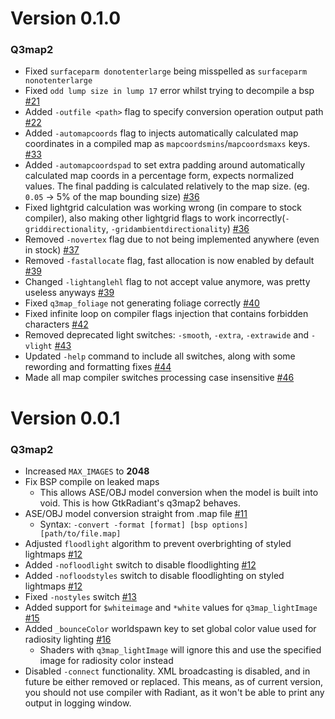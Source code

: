 # Version 0.1.0

### Q3map2

* Fixed `surfaceparm donotenterlarge` being misspelled as `surfaceparm nonotenterlarge` 
* Fixed `odd lump size in lump 17` error whilst trying to decompile a bsp [#21](https://github.com/isRyven/map-compiler/pull/21)
* Added `-outfile <path>` flag to specify conversion operation output path [#22](https://github.com/isRyven/map-compiler/pull/22)
* Added `-automapcoords` flag to injects automatically calculated map coordinates in a compiled map as `mapcoordsmins`/`mapcoordsmaxs` keys. [#33](https://github.com/isRyven/map-compiler/pull/33)
* Added `-automapcoordspad` to set extra padding around automatically calculated map coords in a percentage form, expects normalized values. The final padding is calculated relatively to the map size. (eg. `0.05` -> 5% of the map bounding size) [#36](https://github.com/isRyven/map-compiler/pull/36)
* Fixed lightgrid calculation was working wrong (in compare to stock compiler), also making other lightgrid flags to work incorrectly(`-griddirectionality`, `-gridambientdirectionality`) [#36](https://github.com/isRyven/map-compiler/pull/36)
* Removed `-novertex` flag due to not being implemented anywhere (even in stock) [#37](https://github.com/isRyven/map-compiler/pull/37)
* Removed `-fastallocate` flag, fast allocation is now enabled by default [#39](https://github.com/isRyven/map-compiler/pull/39)
* Changed `-lightanglehl` flag to not accept value anymore, was pretty useless anyways [#39](https://github.com/isRyven/map-compiler/pull/39)
* Fixed `q3map_foliage` not generating foliage correctly [#40](https://github.com/isRyven/map-compiler/pull/40)
* Fixed infinite loop on compiler flags injection that contains forbidden characters [#42](https://github.com/isRyven/map-compiler/pull/42)
* Removed deprecated light switches: `-smooth`, `-extra`, `-extrawide` and `-vlight` [#43](https://github.com/isRyven/map-compiler/pull/43)
* Updated `-help` command to include all switches, along with some rewording and formatting fixes [#44](https://github.com/isRyven/map-compiler/pull/44)
* Made all map compiler switches processing case insensitive [#46](https://github.com/isRyven/map-compiler/pull/46)

# Version 0.0.1

### Q3map2

* Increased `MAX_IMAGES` to __2048__ 
* Fix BSP compile on leaked maps
  * This allows ASE/OBJ model conversion when the model is built into void. This is how GtkRadiant's q3map2 behaves.
* ASE/OBJ model conversion straight from .map file [#11](https://github.com/isRyven/map-compiler/pull/11)
  * Syntax: `-convert -format [format] [bsp options] [path/to/file.map]`
* Adjusted `floodlight` algorithm to prevent overbrighting of styled lightmaps [#12](https://github.com/isRyven/map-compiler/pull/12)
* Added `-nofloodlight` switch to disable floodlighting [#12](https://github.com/isRyven/map-compiler/pull/12)
* Added `-nofloodstyles` switch to disable floodlighting on styled lightmaps [#12](https://github.com/isRyven/map-compiler/pull/12)
* Fixed `-nostyles` switch [#13](https://github.com/isRyven/map-compiler/pull/13)
* Added support for `$whiteimage` and `*white` values for `q3map_lightImage` [#15](https://github.com/isRyven/map-compiler/pull/15)
* Added `_bounceColor` worldspawn key to set global color value used for radiosity lighting [#16](https://github.com/isRyven/map-compiler/pull/16)
  * Shaders with `q3map_lightImage` will ignore this and use the specified image for radiosity color instead
* Disabled `-connect` functionality. XML broadcasting is disabled, and in future be either removed or replaced. This means, as of current version, you should not use compiler with Radiant, as it won't be able to print any output in logging window.
